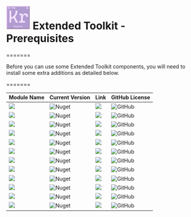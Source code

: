 # <img src="https://github.com/Krypton-Suite/Extended-Toolkit/blob/master/Krypton.png"> Extended Toolkit - Prerequisites

=======

Before you can use some Extended Toolkit components, you will need to install some extra additions as detailed below.

=======

| Module Name | Current Version | Link | GitHub License |
|---|---|---|---|
| <img src="https://img.shields.io/badge/Module-Common-orange.svg" />           | ![Nuget](https://img.shields.io/nuget/v/Krypton.Toolkit.Suite.Extended.Common)               |           [<img src="https://img.shields.io/badge/Download-Link-9cf.svg" />](https://www.nuget.org/packages/Krypton.Toolkit.Suite.Extended.Common/)               | ![GitHub](https://img.shields.io/github/license/Krypton-Suite/Extended-Toolkit.svg) |
| <img src="https://img.shields.io/badge/Module-Core-orange.svg" />           | ![Nuget](https://img.shields.io/nuget/v/Krypton.Toolkit.Suite.Extended.Core)               |           [<img src="https://img.shields.io/badge/Download-Link-9cf.svg" />](https://www.nuget.org/packages/Krypton.Toolkit.Suite.Extended.Core/)               | ![GitHub](https://img.shields.io/github/license/Krypton-Suite/Extended-Toolkit.svg) |
| <img src="https://img.shields.io/badge/Module-Global Utilities-orange.svg" />           | ![Nuget](https://img.shields.io/nuget/v/Krypton.Toolkit.Suite.Extended.Global.Utilities)               |           [<img src="https://img.shields.io/badge/Download-Link-9cf.svg" />](https://www.nuget.org/packages/Krypton.Toolkit.Suite.Extended.Global.Utilities/)               | ![GitHub](https://img.shields.io/github/license/Krypton-Suite/Extended-Toolkit.svg) |
| <img src="https://img.shields.io/badge/Module-Language Model-orange.svg" />           | ![Nuget](https://img.shields.io/nuget/v/Krypton.Toolkit.Suite.Extended.Language.Model)               |           [<img src="https://img.shields.io/badge/Download-Link-9cf.svg" />](https://www.nuget.org/packages/Krypton.Toolkit.Suite.Extended.Language.Model/)               | ![GitHub](https://img.shields.io/github/license/Krypton-Suite/Extended-Toolkit.svg) |
| <img src="https://img.shields.io/badge/Module-Palette Controller-orange.svg" />           | ![Nuget](https://img.shields.io/nuget/v/Krypton.Toolkit.Suite.Extended.Palette.Controller)               |           [<img src="https://img.shields.io/badge/Download-Link-9cf.svg" />](https://www.nuget.org/packages/Krypton.Toolkit.Suite.Extended.Palette.Controller/)               | ![GitHub](https://img.shields.io/github/license/Krypton-Suite/Extended-Toolkit.svg) |
| <img src="https://img.shields.io/badge/Module-Palette Controls-orange.svg" />           | ![Nuget](https://img.shields.io/nuget/v/Krypton.Toolkit.Suite.Extended.Palette.Controls)               |           [<img src="https://img.shields.io/badge/Download-Link-9cf.svg" />](https://www.nuget.org/packages/Krypton.Toolkit.Suite.Extended.Palette.Controls/)               | ![GitHub](https://img.shields.io/github/license/Krypton-Suite/Extended-Toolkit.svg) |
| <img src="https://img.shields.io/badge/Module-Persistence-orange.svg" />           | ![Nuget](https://img.shields.io/nuget/v/Krypton.Toolkit.Suite.Extended.Persistence)               |           [<img src="https://img.shields.io/badge/Download-Link-9cf.svg" />](https://www.nuget.org/packages/Krypton.Toolkit.Suite.Extended.Persistence/)               | ![GitHub](https://img.shields.io/github/license/Krypton-Suite/Extended-Toolkit.svg) |
| <img src="https://img.shields.io/badge/Module-Resources-orange.svg" />           | ![Nuget](https://img.shields.io/nuget/v/Krypton.Toolkit.Suite.Extended.Resources)               |           [<img src="https://img.shields.io/badge/Download-Link-9cf.svg" />](https://www.nuget.org/packages/Krypton.Toolkit.Suite.Extended.Resources/)               | ![GitHub](https://img.shields.io/github/license/Krypton-Suite/Extended-Toolkit.svg) |
| <img src="https://img.shields.io/badge/Module-Settings-orange.svg" />           | ![Nuget](https://img.shields.io/nuget/v/Krypton.Toolkit.Suite.Extended.Settings)               |           [<img src="https://img.shields.io/badge/Download-Link-9cf.svg" />](https://www.nuget.org/packages/Krypton.Toolkit.Suite.Extended.Settings/)               | ![GitHub](https://img.shields.io/github/license/Krypton-Suite/Extended-Toolkit.svg) |
| <img src="https://img.shields.io/badge/Module-Shared-orange.svg" />           | ![Nuget](https://img.shields.io/nuget/v/Krypton.Toolkit.Suite.Extended.Shared)               |           [<img src="https://img.shields.io/badge/Download-Link-9cf.svg" />](https://www.nuget.org/packages/Krypton.Toolkit.Suite.Extended.Shared/)               | ![GitHub](https://img.shields.io/github/license/Krypton-Suite/Extended-Toolkit.svg) |
| <img src="https://img.shields.io/badge/Module-Control Settings-orange.svg" />           | ![Nuget](https://img.shields.io/nuget/v/Krypton.Toolkit.Suite.Extended.Control.Settings)               |           [<img src="https://img.shields.io/badge/Download-Link-9cf.svg" />](https://www.nuget.org/packages/Krypton.Toolkit.Suite.Extended.Control.Settings/)               | ![GitHub](https://img.shields.io/github/license/Krypton-Suite/Extended-Toolkit.svg) |
| <img src="https://img.shields.io/badge/Module-Utilities-orange.svg" />           | ![Nuget](https://img.shields.io/nuget/v/Krypton.Toolkit.Suite.Extended.Utilities)               |           [<img src="https://img.shields.io/badge/Download-Link-9cf.svg" />](https://www.nuget.org/packages/Krypton.Toolkit.Suite.Extended.Utilities/)               | ![GitHub](https://img.shields.io/github/license/Krypton-Suite/Extended-Toolkit.svg) |